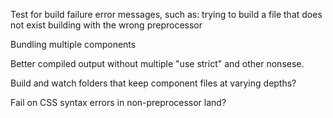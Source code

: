 Test for build failure error messages, such as:
  trying to build a file that does not exist
  building with the wrong preprocessor

Bundling multiple components

Better compiled output without multiple "use strict" and other nonsese.

Build and watch folders that keep component files at varying depths?

Fail on CSS syntax errors in non-preprocessor land?
